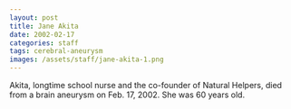 ```yaml
---
layout: post
title: Jane Akita
date: 2002-02-17
categories: staff
tags: cerebral-aneurysm
images: /assets/staff/jane-akita-1.png
---
```

Akita, longtime school nurse and the co-founder of Natural Helpers, died from a brain aneurysm on Feb. 17, 2002. She was 60 years old.
